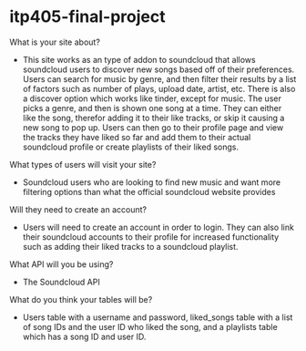# itp405-final-project

What is your site about?
* This site works as an type of addon to soundcloud that allows soundcloud users to discover new songs based off of their preferences. Users can search for music by genre, and then filter their results by a list of factors such as number of plays, upload date, artist, etc.  There is also a discover option which works like tinder, except for music.  The user picks a genre, and then is shown one song at a time. They can either like the song, therefor adding it to their like tracks, or skip it causing a new song to pop up. Users can then go to their profile page and view the tracks they have liked so far and add them to their actual soundcloud profile or create playlists of their liked songs.

What types of users will visit your site?
* Soundcloud users who are looking to find new music and want more filtering options than what the official soundcloud website provides

Will they need to create an account?
* Users will need to create an account in order to login. They can also link their soundcloud accounts to their profile for increased functionality such as adding their liked tracks to a soundcloud playlist.

What API will you be using?
* The Soundcloud API

What do you think your tables will be?
* Users table with a username and password, liked_songs table with a list of song IDs and the user ID who liked the song, and a playlists table which has a song ID and user ID.
